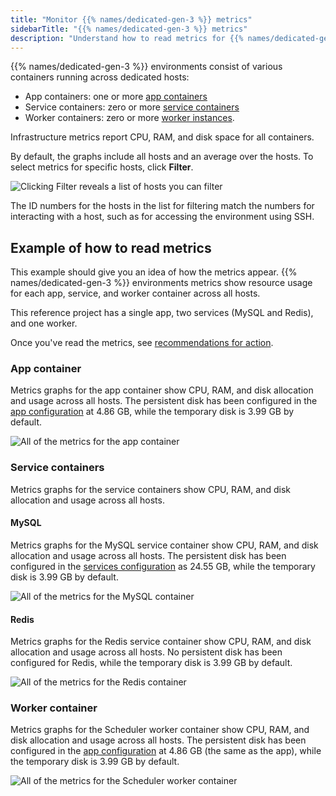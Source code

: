 ```yaml
---
title: "Monitor {{% names/dedicated-gen-3 %}} metrics"
sidebarTitle: "{{% names/dedicated-gen-3 %}} metrics"
description: "Understand how to read metrics for {{% names/dedicated-gen-3 %}} environments."
---
```


{{% names/dedicated-gen-3 %}} environments consist of various containers running across dedicated hosts:

* App containers: one or more [app containers](../../create-apps/_index.md)
* Service containers: zero or more [service containers](../../add-services/_index.md)
* Worker containers: zero or more [worker instances](../../create-apps/app-reference.md#workers).

Infrastructure metrics report CPU, RAM, and disk space for all containers.

By default, the graphs include all hosts and an average over the hosts.
To select metrics for specific hosts, click **Filter**.

![Clicking Filter reveals a list of hosts you can filter](/images/metrics/filtering-gen3.png "0.4")

The ID numbers for the hosts in the list for filtering match the numbers for interacting with a host,
such as for accessing the environment using SSH.

## Example of how to read metrics

This example should give you an idea of how the metrics appear.
{{% names/dedicated-gen-3 %}} environments metrics show resource usage for each app, service, and worker container
across all hosts.

This reference project has a single app, two services (MySQL and Redis), and one worker.

Once you've read the metrics, see [recommendations for action](./_index.md#dedicated-gen-3-environments).

### App container

Metrics graphs for the app container show CPU, RAM, and disk allocation and usage across all hosts.
The persistent disk has been configured in the [app configuration](../../create-apps/app-reference.md#top-level-properties)
at 4.86&nbsp;GB, while the temporary disk is 3.99&nbsp;GB by default.

![All of the metrics for the app container](/images/metrics/app-container-gen3.png)

### Service containers

Metrics graphs for the service containers show CPU, RAM, and disk allocation and usage across all hosts.

#### MySQL

Metrics graphs for the MySQL service container show CPU, RAM, and disk allocation and usage across all hosts.
The persistent disk has been configured in the [services configuration](../../add-services/_index.md)
as 24.55&nbsp;GB, while the temporary disk is 3.99&nbsp;GB by default.

![All of the metrics for the MySQL container](/images/metrics/mysql-container-gen3.png)

#### Redis

Metrics graphs for the Redis service container show CPU, RAM, and disk allocation and usage across all hosts.
No persistent disk has been configured for Redis,
while the temporary disk is 3.99&nbsp;GB by default.

![All of the metrics for the Redis container](/images/metrics/redis-container-gen3.png)

### Worker container

Metrics graphs for the Scheduler worker container show CPU, RAM, and disk allocation and usage across all hosts.
The persistent disk has been configured in the [app configuration](../../create-apps/app-reference.md#top-level-properties)
at 4.86&nbsp;GB (the same as the app), while the temporary disk is 3.99&nbsp;GB by default.

![All of the metrics for the Scheduler worker container](/images/metrics/schedule-worker-container-gen3.png)
